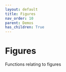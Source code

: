 ```yaml
---
layout: default
title: Figures
nav_order: 10
parent: Demos
has_children: True
---
```


# Figures

Functions relating to figures